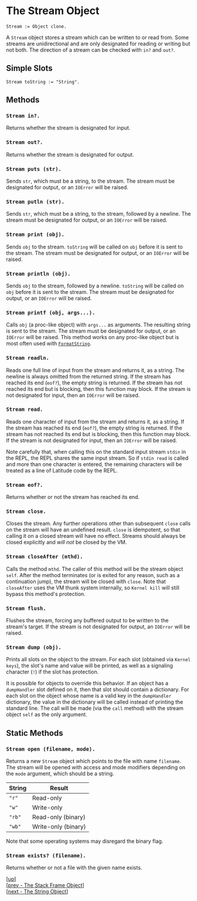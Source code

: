 
# The Stream Object

    Stream := Object clone.

A `Stream` object stores a stream which can be written to or read
from. Some streams are unidirectional and are only designated for
reading or writing but not both. The direction of a stream can be
checked with `in?` and `out?`.

## Simple Slots

    Stream toString := "String".

## Methods

### `Stream in?.`

Returns whether the stream is designated for input.

### `Stream out?.`

Returns whether the stream is designated for output.

### `Stream puts (str).`

Sends `str`, which must be a string, to the stream. The stream must be
designated for output, or an `IOError` will be raised.

### `Stream putln (str).`

Sends `str`, which must be a string, to the stream, followed by a
newline. The stream must be designated for output, or an `IOError`
will be raised.

### `Stream print (obj).`

Sends `obj` to the stream. `toString` will be called on `obj` before
it is sent to the stream. The stream must be designated for output, or
an `IOError` will be raised.

### `Stream println (obj).`

Sends `obj` to the stream, followed by a newline. `toString` will be
called on `obj` before it is sent to the stream. The stream must be
designated for output, or an `IOError` will be raised.

### `Stream printf (obj, args...).`

Calls `obj` (a proc-like object) with `args...` as arguments. The
resulting string is sent to the stream. The stream must be designated
for output, or an `IOError` will be raised. This method works on any
proc-like object but is most often used
with [`FormatString`](format.md#the-format-string-object).

### `Stream readln.`

Reads one full line of input from the stream and returns it, as a
string. The newline is always omitted from the returned string. If the
stream has reached its end (`eof?`), the empty string is returned. If
the stream has not reached its end but is blocking, then this function
may block. If the stream is not designated for input, then an
`IOError` will be raised.

### `Stream read.`

Reads one character of input from the stream and returns it, as a
string. If the stream has reached its end (`eof?`), the empty string
is returned. If the stream has not reached its end but is blocking,
then this function may block. If the stream is not designated for
input, then an `IOError` will be raised.

Note carefully that, when calling this on the standard input stream
`stdin` in the REPL, the REPL shares the same input stream. So if
`stdin read` is called and more than one character is entered, the
remaining characters will be treated as a line of Latitude code by the
REPL.

### `Stream eof?.`

Returns whether or not the stream has reached its end.

### `Stream close.`

Closes the stream. Any further operations other than subsequent
`close` calls on the stream will have an undefined result. `close` is
idempotent, so that calling it on a closed stream will have no
effect. Streams should always be closed explicitly and *will not* be
closed by the VM.

### `Stream closeAfter (mthd).`

Calls the method `mthd`. The caller of this method will be the stream
object `self`. After the method terminates (or is exited for any
reason, such as a continuation jump), the stream will be closed with
`close`. Note that `closeAfter` uses the VM thunk system internally,
so `Kernel kill` will still bypass this method's protection.

### `Stream flush.`

Flushes the stream, forcing any buffered output to be written to the
stream's target. If the stream is not designated for output, an
`IOError` will be raised.

### `Stream dump (obj).`

Prints all slots on the object to the stream. For each slot (obtained
via `Kernel keys`), the slot's name and value will be printed, as well
as a signaling character (`!`) if the slot has protection.

It is possible for objects to override this behavior. If an object has
a `dumpHandler` slot defined on it, then that slot should contain a
dictionary. For each slot on the object whose name is a valid key in
the `dumpHandler` dictionary, the value in the dictionary will be
called instead of printing the standard line. The call will be made
(via the `call` method) with the stream object `self` as the only
argument.

## Static Methods

### `Stream open (filename, mode).`

Returns a new `Stream` object which points to the file with name
`filename`. The stream will be opened with access and mode modifiers
depending on the `mode` argument, which should be a string.

| String      | Result                  |
| ----------- | ----------------------- |
| `"r"`       | Read-only               |
| `"w"`       | Write-only              |
| `"rb"`      | Read-only (binary)      |
| `"wb"`      | Write-only (binary)     |

Note that some operating systems may disregard the binary flag.

### `Stream exists? (filename).`

Returns whether or not a file with the given name exists.

[[up](.)]
<br/>[[prev - The Stack Frame Object](stackframe.md)]
<br/>[[next - The String Object](string.md)]
